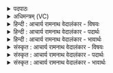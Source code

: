 <details><summary>पदपाठः</summary>

प्र। ते꣣। सोता꣡रः꣢। र꣡स꣢꣯म्। म꣡दा꣢꣯य। पु꣣न꣡न्ति꣢। सो꣡म꣢꣯म्। म꣣हे꣢। द्यु꣣म्ना꣡य꣢। शि꣡शु꣢꣯म्। १३३३।
</details>

<details><summary>अधिमन्त्रम् (VC)</summary>

- पवमानः सोमः
- अग्नयो धिष्ण्या ऐश्वराः
- द्विपदा विराट् पङ्क्तिः
- पञ्चमः
</details>

<details><summary>हिन्दी : आचार्य रामनाथ वेदालंकार - विषयः</summary>

आगे फिर उसी विषय का वर्णन है।
</details>

<details><summary>हिन्दी : आचार्य रामनाथ वेदालंकार - पदार्थः</summary>

पदार्थान्वयभाषाः -  हे विद्यार्थी ! (सोतारः) द्वितीय जन्म देनेवाले गुरु लोग (सोमं रसम्) ज्ञान-रस को (ते) तेरे (मदाय) आनन्द के लिए और (महे द्युम्नाय) महान् यश के लिए (प्र पुनन्ति) भली-भाँति पवित्र कर रहे हैं ॥२॥
</details>

<details><summary>हिन्दी : आचार्य रामनाथ वेदालंकार - भावार्थः</summary>

भावार्थभाषाः -  परोपकारक,पवित्र,निर्दोष विद्या से ही मनुष्य आनन्दवान् और यशस्वी होता है ॥२॥
</details>

<details><summary>संस्कृत : आचार्य रामनाथ वेदालंकार - विषयः</summary>

अथ पुनः स एव विषयो वर्ण्यते।
</details>

<details><summary>संस्कृत : आचार्य रामनाथ वेदालंकार - पदार्थः</summary>

पदार्थान्वयभाषाः -  हे विद्यार्थिन् ! (सोतारः) द्वितीयजन्मदातारो गुरवः (सोमं रसम्) ज्ञानरसम् (ते) तव (मदाय) आनन्दाय (महे द्युम्नाय) महते यशसे च (प्र पुनन्ति) प्रकृष्टतया पवित्रीकुर्वन्ति ॥२॥
</details>

<details><summary>संस्कृत : आचार्य रामनाथ वेदालंकार - भावार्थः</summary>

भावार्थभाषाः -  परोपकारिण्या पवित्रया निष्कलुषयैव विद्यया मनुष्य आनन्दी यशस्वी च जायते ॥२॥
</details>
